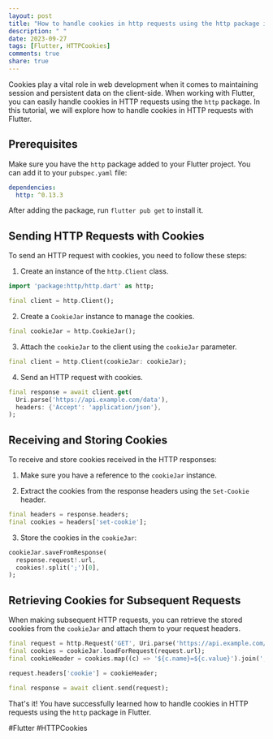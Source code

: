 ```yaml
---
layout: post
title: "How to handle cookies in http requests using the http package in Flutter?"
description: " "
date: 2023-09-27
tags: [Flutter, HTTPCookies]
comments: true
share: true
---
```


Cookies play a vital role in web development when it comes to maintaining session and persistent data on the client-side. When working with Flutter, you can easily handle cookies in HTTP requests using the `http` package. In this tutorial, we will explore how to handle cookies in HTTP requests with Flutter.

## Prerequisites

Make sure you have the `http` package added to your Flutter project. You can add it to your `pubspec.yaml` file:

```yaml
dependencies:
  http: ^0.13.3
```

After adding the package, run `flutter pub get` to install it.

## Sending HTTP Requests with Cookies

To send an HTTP request with cookies, you need to follow these steps:

1. Create an instance of the `http.Client` class.

  ```dart
  import 'package:http/http.dart' as http;

  final client = http.Client();
  ```

2. Create a `CookieJar` instance to manage the cookies.

  ```dart
  final cookieJar = http.CookieJar();
  ```

3. Attach the `cookieJar` to the client using the `cookieJar` parameter.

  ```dart
  final client = http.Client(cookieJar: cookieJar);
  ```

4. Send an HTTP request with cookies.

  ```dart
  final response = await client.get(
    Uri.parse('https://api.example.com/data'),
    headers: {'Accept': 'application/json'},
  );
  ```

## Receiving and Storing Cookies

To receive and store cookies received in the HTTP responses:

1. Make sure you have a reference to the `cookieJar` instance.

2. Extract the cookies from the response headers using the `Set-Cookie` header.

  ```dart
  final headers = response.headers;
  final cookies = headers['set-cookie'];
  ```

3. Store the cookies in the `cookieJar`:

  ```dart
  cookieJar.saveFromResponse(
    response.request!.url,
    cookies!.split(';')[0],
  );
  ```

## Retrieving Cookies for Subsequent Requests

When making subsequent HTTP requests, you can retrieve the stored cookies from the `cookieJar` and attach them to your request headers.

```dart
final request = http.Request('GET', Uri.parse('https://api.example.com/protected'));
final cookies = cookieJar.loadForRequest(request.url);
final cookieHeader = cookies.map((c) => '${c.name}=${c.value}').join('; ');

request.headers['cookie'] = cookieHeader;

final response = await client.send(request);
```

That's it! You have successfully learned how to handle cookies in HTTP requests using the `http` package in Flutter.

#Flutter #HTTPCookies